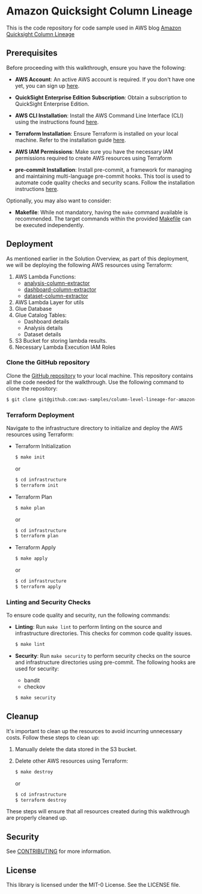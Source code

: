 # Amazon Quicksight Column Lineage

This is the code repository for code sample used in AWS blog [Amazon Quicksight Column Lineage](https://aws.amazon.com/blogs/aws/)

## Prerequisites

Before proceeding with this walkthrough, ensure you have the following:

- **AWS Account**: An active AWS account is required. If you don't have one yet, you can sign up [here](https://signin.aws.amazon.com/signin?redirect_uri=https%3A%2F%2Fportal.aws.amazon.com%2Fbilling%2Fsignup%2Fresume&client_id=signup).

- **QuickSight Enterprise Edition Subscription**: Obtain a subscription to QuickSight Enterprise Edition.

- **AWS CLI Installation**: Install the AWS Command Line Interface (CLI) using the instructions found [here](https://docs.aws.amazon.com/cli/latest/userguide/getting-started-install.html).

- **Terraform Installation**: Ensure Terraform is installed on your local machine. Refer to the installation guide [here](https://learn.hashicorp.com/tutorials/terraform/install-cli).

- **AWS IAM Permissions**: Make sure you have the necessary IAM permissions required to create AWS resources using Terraform

- **pre-commit Installation**: Install pre-commit, a framework for managing and maintaining multi-language pre-commit hooks. This tool is used to automate code quality checks and security scans. Follow the installation instructions [here](https://pre-commit.com/#install).

Optionally, you may also want to consider:

- **Makefile**: While not mandatory, having the `make` command available is recommended. The target commands within the provided [Makefile](./Makefile) can be executed independently.

## Deployment

As mentioned earlier in the Solution Overview, as part of this deployment, we will be deploying the following AWS resources using Terraform:

1. AWS Lambda Functions:
	- [analysis-column-extractor](src/lambda/analysis-column-extractor)
	- [dashboard-column-extractor](src/lambda/dashboard-column-extractor)
	- [dataset-column-extractor](src/lambda/dataset-column-extractor)
2. AWS Lambda Layer for utils
3. Glue Database
4. Glue Catalog Tables:
	- Dashboard details
	- Analysis details
	- Dataset details
5. S3 Bucket for storing lambda results.
6. Necessary Lambda Execution IAM Roles

### Clone the GitHub repository

Clone the [GitHub repository](https://github.com/aws-samples/column-level-lineage-for-amazon-quicksight) to your local machine. This repository contains all the code needed for the walkthrough. Use the following command to clone the repository:

```bash
$ git clone git@github.com:aws-samples/column-level-lineage-for-amazon-quicksight.git
```

### Terraform Deployment

Navigate to the infrastructure directory to initialize and deploy the AWS resources using Terraform:

- Terraform Initialization

	```bash
	$ make init
	```
	or

	```bash
	$ cd infrastructure
	$ terraform init
	```
- Terraform Plan

	```bash
	$ make plan
	```
	or

	```bash
	$ cd infrastructure
	$ terraform plan
	```

- Terraform Apply

	```bash
	$ make apply
	```
	or

	```bash
	$ cd infrastructure
	$ terraform apply
	```

### Linting and Security Checks

To ensure code quality and security, run the following commands:

- **Linting**: Run `make lint` to perform linting on the source and infrastructure directories. This checks for common code quality issues.

	```bash
	$ make lint
	```

- **Security**: Run `make security` to perform security checks on the source and infrastructure directories using pre-commit. The following hooks are used for security:

	- bandit
	- checkov

	```bash
	$ make security
	```

## Cleanup

It's important to clean up the resources to avoid incurring unnecessary costs. Follow these steps to clean up:

1. Manually delete the data stored in the S3 bucket.
2. Delete other AWS resources using Terraform:

	```bash
	$ make destroy
	```
	or

	```bash
	$ cd infrastructure
	$ terraform destroy
	```
These steps will ensure that all resources created during this walkthrough are properly cleaned up.

## Security

See [CONTRIBUTING](CONTRIBUTING.md#security-issue-notifications) for more information.

## License

This library is licensed under the MIT-0 License. See the LICENSE file.

